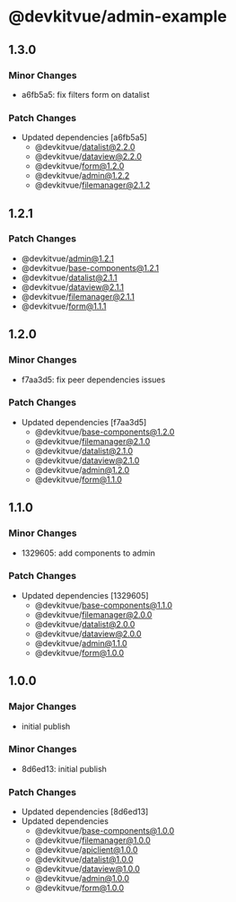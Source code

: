 # @devkitvue/admin-example

## 1.3.0

### Minor Changes

- a6fb5a5: fix filters form on datalist

### Patch Changes

- Updated dependencies [a6fb5a5]
  - @devkitvue/datalist@2.2.0
  - @devkitvue/dataview@2.2.0
  - @devkitvue/form@1.2.0
  - @devkitvue/admin@1.2.2
  - @devkitvue/filemanager@2.1.2

## 1.2.1

### Patch Changes

- @devkitvue/admin@1.2.1
- @devkitvue/base-components@1.2.1
- @devkitvue/datalist@2.1.1
- @devkitvue/dataview@2.1.1
- @devkitvue/filemanager@2.1.1
- @devkitvue/form@1.1.1

## 1.2.0

### Minor Changes

- f7aa3d5: fix peer dependencies issues

### Patch Changes

- Updated dependencies [f7aa3d5]
  - @devkitvue/base-components@1.2.0
  - @devkitvue/filemanager@2.1.0
  - @devkitvue/datalist@2.1.0
  - @devkitvue/dataview@2.1.0
  - @devkitvue/admin@1.2.0
  - @devkitvue/form@1.1.0

## 1.1.0

### Minor Changes

- 1329605: add components to admin

### Patch Changes

- Updated dependencies [1329605]
  - @devkitvue/base-components@1.1.0
  - @devkitvue/filemanager@2.0.0
  - @devkitvue/datalist@2.0.0
  - @devkitvue/dataview@2.0.0
  - @devkitvue/admin@1.1.0
  - @devkitvue/form@1.0.0

## 1.0.0

### Major Changes

- initial publish

### Minor Changes

- 8d6ed13: initial publish

### Patch Changes

- Updated dependencies [8d6ed13]
- Updated dependencies
  - @devkitvue/base-components@1.0.0
  - @devkitvue/filemanager@1.0.0
  - @devkitvue/apiclient@1.0.0
  - @devkitvue/datalist@1.0.0
  - @devkitvue/dataview@1.0.0
  - @devkitvue/admin@1.0.0
  - @devkitvue/form@1.0.0
